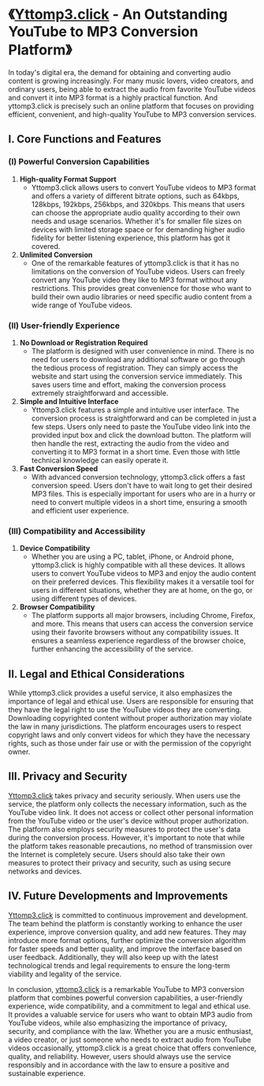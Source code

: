# 《[Yttomp3.click](https://yttomp3.click/) - An Outstanding YouTube to MP3 Conversion Platform》

In today's digital era, the demand for obtaining and converting audio content is growing increasingly. For many music lovers, video creators, and ordinary users, being able to extract the audio from favorite YouTube videos and convert it into MP3 format is a highly practical function. And yttomp3.click is precisely such an online platform that focuses on providing efficient, convenient, and high-quality YouTube to MP3 conversion services.

## I. Core Functions and Features

### (I) Powerful Conversion Capabilities
1. **High-quality Format Support**
   - Yttomp3.click allows users to convert YouTube videos to MP3 format and offers a variety of different bitrate options, such as 64kbps, 128kbps, 192kbps, 256kbps, and 320kbps. This means that users can choose the appropriate audio quality according to their own needs and usage scenarios. Whether it's for smaller file sizes on devices with limited storage space or for demanding higher audio fidelity for better listening experience, this platform has got it covered.
2. **Unlimited Conversion**
   - One of the remarkable features of yttomp3.click is that it has no limitations on the conversion of YouTube videos. Users can freely convert any YouTube video they like to MP3 format without any restrictions. This provides great convenience for those who want to build their own audio libraries or need specific audio content from a wide range of YouTube videos.

### (II) User-friendly Experience
1. **No Download or Registration Required**
   - The platform is designed with user convenience in mind. There is no need for users to download any additional software or go through the tedious process of registration. They can simply access the website and start using the conversion service immediately. This saves users time and effort, making the conversion process extremely straightforward and accessible.
2. **Simple and Intuitive Interface**
   - Yttomp3.click features a simple and intuitive user interface. The conversion process is straightforward and can be completed in just a few steps. Users only need to paste the YouTube video link into the provided input box and click the download button. The platform will then handle the rest, extracting the audio from the video and converting it to MP3 format in a short time. Even those with little technical knowledge can easily operate it.
3. **Fast Conversion Speed**
   - With advanced conversion technology, yttomp3.click offers a fast conversion speed. Users don't have to wait long to get their desired MP3 files. This is especially important for users who are in a hurry or need to convert multiple videos in a short time, ensuring a smooth and efficient user experience.

### (III) Compatibility and Accessibility
1. **Device Compatibility**
   - Whether you are using a PC, tablet, iPhone, or Android phone, yttomp3.click is highly compatible with all these devices. It allows users to convert YouTube videos to MP3 and enjoy the audio content on their preferred devices. This flexibility makes it a versatile tool for users in different situations, whether they are at home, on the go, or using different types of devices.
2. **Browser Compatibility**
   - The platform supports all major browsers, including Chrome, Firefox, and more. This means that users can access the conversion service using their favorite browsers without any compatibility issues. It ensures a seamless experience regardless of the browser choice, further enhancing the accessibility of the service.

## II. Legal and Ethical Considerations

While yttomp3.click provides a useful service, it also emphasizes the importance of legal and ethical use. Users are responsible for ensuring that they have the legal right to use the YouTube videos they are converting. Downloading copyrighted content without proper authorization may violate the law in many jurisdictions. The platform encourages users to respect copyright laws and only convert videos for which they have the necessary rights, such as those under fair use or with the permission of the copyright owner.

## III. Privacy and Security

[Yttomp3.click](https://yttomp3.click/) takes privacy and security seriously. When users use the service, the platform only collects the necessary information, such as the YouTube video link. It does not access or collect other personal information from the YouTube video or the user's device without proper authorization. The platform also employs security measures to protect the user's data during the conversion process. However, it's important to note that while the platform takes reasonable precautions, no method of transmission over the Internet is completely secure. Users should also take their own measures to protect their privacy and security, such as using secure networks and devices.

## IV. Future Developments and Improvements

[Yttomp3.click](https://yttomp3.click/) is committed to continuous improvement and development. The team behind the platform is constantly working to enhance the user experience, improve conversion quality, and add new features. They may introduce more format options, further optimize the conversion algorithm for faster speeds and better quality, and improve the interface based on user feedback. Additionally, they will also keep up with the latest technological trends and legal requirements to ensure the long-term viability and legality of the service.

In conclusion, [yttomp3.click](https://yttomp3.click/) is a remarkable YouTube to MP3 conversion platform that combines powerful conversion capabilities, a user-friendly experience, wide compatibility, and a commitment to legal and ethical use. It provides a valuable service for users who want to obtain MP3 audio from YouTube videos, while also emphasizing the importance of privacy, security, and compliance with the law. Whether you are a music enthusiast, a video creator, or just someone who needs to extract audio from YouTube videos occasionally, yttomp3.click is a great choice that offers convenience, quality, and reliability. However, users should always use the service responsibly and in accordance with the law to ensure a positive and sustainable experience.
